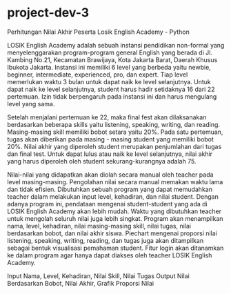 # project-dev-3
Perhitungan Nilai Akhir Peserta Losik English Academy - Python

LOSIK English Academy adalah sebuah instansi pendidikan non-formal yang menyelenggarakan program-program general English yang berada di Jl. Kambing No.21, Kecamatan Brawijaya, Kota Jakarta Barat, Daerah Khusus Ibukota Jakarta. Instansi ini memiliki 6 level yang berbeda yaitu newbie, beginner, intermediate, experienced, pro, dan expert. Tiap level memerlukan waktu 3 bulan untuk dapat naik ke level selanjutnya. Untuk dapat naik ke level selanjutnya, student harus hadir setidaknya 16 dari 22 pertemuan. Izin tidak berpengaruh pada instansi ini dan harus mengulang level yang sama.

Setelah menjalani pertemuan ke 22, maka final fest akan dilaksanakan berdasarkan beberapa skills yaitu listening, speaking, writing, dan reading. Masing-masing skill memiliki bobot setara yaitu 20%. Pada satu pertemuan, tugas akan diberikan pada masing - masing student yang memiliki bobot 20%. Nilai akhir yang diperoleh student merupakan penjumlahan dari tugas dan final test. Untuk dapat lulus atau naik ke level selanjutnya, nilai akhir yang harus diperoleh oleh student sekurang-kurangnya adalah 75.

Nilai-nilai yang didapatkan akan diolah secara manual oleh teacher pada level masing-masing. Pengolahan nilai secara manual memakan waktu lama dan tidak efisien. Dibutuhkan sebuah program yang dapat memudahkan teacher dalam melakukan input level, kehadiran, dan nilai student. Dengan adanya program ini, pendataan mengenai student-student yang ada di LOSIK English Academy akan lebih mudah. Waktu yang dibutuhkan teacher untuk mengolah seluruh nilai juga lebih singkat. Program akan menampilkan nama, level, kehadiran, nilai masing-masing skill, nilai tugas, nilai berdasarkan bobot, dan nilai akhir siswa. Piechart mengenai proporsi nilai listening, speaking, writing, reading, dan tugas juga akan ditampilkan sebagai bentuk visualisasi pemahaman student. Fitur login akan ditanamkan ke dalam program agar hanya dapat diakses oleh teacher LOSIK English Academy.

Input Nama, Level, Kehadiran, Nilai Skill, Nilai Tugas
Output Nilai Berdasarkan Bobot, Nilai Akhir, Grafik Proporsi Nilai
